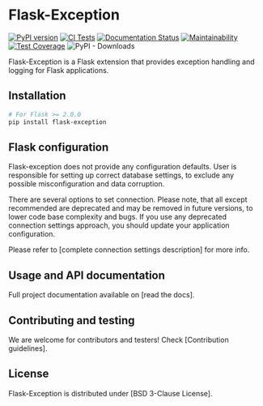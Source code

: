 # Flask-Exception

[![PyPI version](https://badge.fury.io/py/flask-exception.svg)](https://badge.fury.io/py/flask-exception)
[![CI Tests](https://github.com/idoshr/flask-exception/actions/workflows/tests.yml/badge.svg)](https://github.com/flask/flask-exception/actions/workflows/tests.yml)
[![Documentation Status](https://readthedocs.org/projects/flask-exception/badge/?version=latest)](https://flask-exception.readthedocs.io/en/latest/?badge=latest)
[![Maintainability](https://api.codeclimate.com/v1/badges/6fb8ae00b1008f5f1b20/maintainability)](https://codeclimate.com/github/idoshr/flask-exception/maintainability)
[![Test Coverage](https://api.codeclimate.com/v1/badges/6fb8ae00b1008f5f1b20/test_coverage)](https://codeclimate.com/github/idoshr/flask-exception/test_coverage)
![PyPI - Downloads](https://img.shields.io/pypi/dm/flask-exception)

Flask-Exception is a Flask extension that provides exception handling and logging for
Flask applications.

## Installation

```bash
# For Flask >= 2.0.0
pip install flask-exception
```

## Flask configuration

Flask-exception does not provide any configuration defaults. User is responsible
for setting up correct database settings, to exclude any possible misconfiguration
and data corruption.

There are several options to set connection. Please note, that all except
recommended are deprecated and may be removed in future versions, to lower code base
complexity and bugs. If you use any deprecated connection settings approach, you should
update your application configuration.

Please refer to [complete connection settings description] for more info.

## Usage and API documentation

Full project documentation available on [read the docs].

## Contributing and testing

We are welcome for contributors and testers! Check [Contribution guidelines].

## License

Flask-Exception is distributed under [BSD 3-Clause License].
